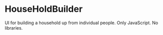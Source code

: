 # HouseHoldBuilder
UI for building a household up from individual people. Only JavaScript. No libraries.
